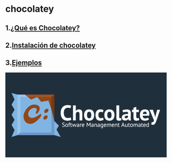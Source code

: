 # chocolatey  
## 1.[¿Qué es Chocolatey?](https://github.com/anamontejo95/chocolatey/blob/main/paginas/quees.md)
## 2.[Instalación de chocolatey](https://github.com/anamontejo95/chocolatey/blob/main/paginas/instalacion.md)
## 3.[Ejemplos](https://github.com/anamontejo95/chocolatey/blob/main/paginas/ejemplos.md)  
![alt text](https://github.com/anamontejo95/chocolatey/blob/main/imagenes/chocolatey.png)
